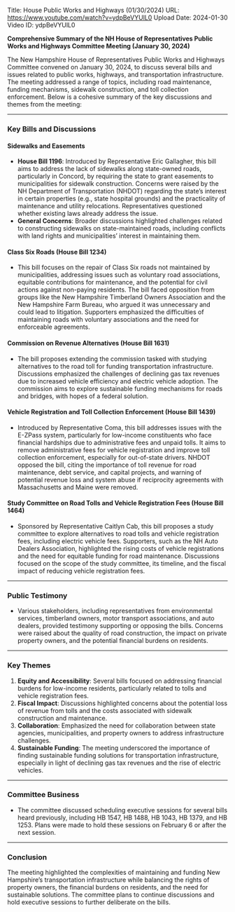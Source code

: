 Title: House Public Works and Highways (01/30/2024)
URL: https://www.youtube.com/watch?v=ydpBeVYUlL0
Upload Date: 2024-01-30
Video ID: ydpBeVYUlL0

**Comprehensive Summary of the NH House of Representatives Public Works and Highways Committee Meeting (January 30, 2024)**

The New Hampshire House of Representatives Public Works and Highways Committee convened on January 30, 2024, to discuss several bills and issues related to public works, highways, and transportation infrastructure. The meeting addressed a range of topics, including road maintenance, funding mechanisms, sidewalk construction, and toll collection enforcement. Below is a cohesive summary of the key discussions and themes from the meeting:

---

### **Key Bills and Discussions**

#### **Sidewalks and Easements**
- **House Bill 1196**: Introduced by Representative Eric Gallagher, this bill aims to address the lack of sidewalks along state-owned roads, particularly in Concord, by requiring the state to grant easements to municipalities for sidewalk construction. Concerns were raised by the NH Department of Transportation (NHDOT) regarding the state’s interest in certain properties (e.g., state hospital grounds) and the practicality of maintenance and utility relocations. Representatives questioned whether existing laws already address the issue.
- **General Concerns**: Broader discussions highlighted challenges related to constructing sidewalks on state-maintained roads, including conflicts with land rights and municipalities’ interest in maintaining them.

#### **Class Six Roads (House Bill 1234)**
- This bill focuses on the repair of Class Six roads not maintained by municipalities, addressing issues such as voluntary road associations, equitable contributions for maintenance, and the potential for civil actions against non-paying residents. The bill faced opposition from groups like the New Hampshire Timberland Owners Association and the New Hampshire Farm Bureau, who argued it was unnecessary and could lead to litigation. Supporters emphasized the difficulties of maintaining roads with voluntary associations and the need for enforceable agreements.

#### **Commission on Revenue Alternatives (House Bill 1631)**
- The bill proposes extending the commission tasked with studying alternatives to the road toll for funding transportation infrastructure. Discussions emphasized the challenges of declining gas tax revenues due to increased vehicle efficiency and electric vehicle adoption. The commission aims to explore sustainable funding mechanisms for roads and bridges, with hopes of a federal solution.

#### **Vehicle Registration and Toll Collection Enforcement (House Bill 1439)**
- Introduced by Representative Coma, this bill addresses issues with the E-ZPass system, particularly for low-income constituents who face financial hardships due to administrative fees and unpaid tolls. It aims to remove administrative fees for vehicle registration and improve toll collection enforcement, especially for out-of-state drivers. NHDOT opposed the bill, citing the importance of toll revenue for road maintenance, debt service, and capital projects, and warning of potential revenue loss and system abuse if reciprocity agreements with Massachusetts and Maine were removed.

#### **Study Committee on Road Tolls and Vehicle Registration Fees (House Bill 1464)**
- Sponsored by Representative Caitlyn Cab, this bill proposes a study committee to explore alternatives to road tolls and vehicle registration fees, including electric vehicle fees. Supporters, such as the NH Auto Dealers Association, highlighted the rising costs of vehicle registrations and the need for equitable funding for road maintenance. Discussions focused on the scope of the study committee, its timeline, and the fiscal impact of reducing vehicle registration fees.

---

### **Public Testimony**
- Various stakeholders, including representatives from environmental services, timberland owners, motor transport associations, and auto dealers, provided testimony supporting or opposing the bills. Concerns were raised about the quality of road construction, the impact on private property owners, and the potential financial burdens on residents.

---

### **Key Themes**
1. **Equity and Accessibility**: Several bills focused on addressing financial burdens for low-income residents, particularly related to tolls and vehicle registration fees.
2. **Fiscal Impact**: Discussions highlighted concerns about the potential loss of revenue from tolls and the costs associated with sidewalk construction and maintenance.
3. **Collaboration**: Emphasized the need for collaboration between state agencies, municipalities, and property owners to address infrastructure challenges.
4. **Sustainable Funding**: The meeting underscored the importance of finding sustainable funding solutions for transportation infrastructure, especially in light of declining gas tax revenues and the rise of electric vehicles.

---

### **Committee Business**
- The committee discussed scheduling executive sessions for several bills heard previously, including HB 1547, HB 1488, HB 1043, HB 1379, and HB 1253. Plans were made to hold these sessions on February 6 or after the next session.

---

### **Conclusion**
The meeting highlighted the complexities of maintaining and funding New Hampshire’s transportation infrastructure while balancing the rights of property owners, the financial burdens on residents, and the need for sustainable solutions. The committee plans to continue discussions and hold executive sessions to further deliberate on the bills.